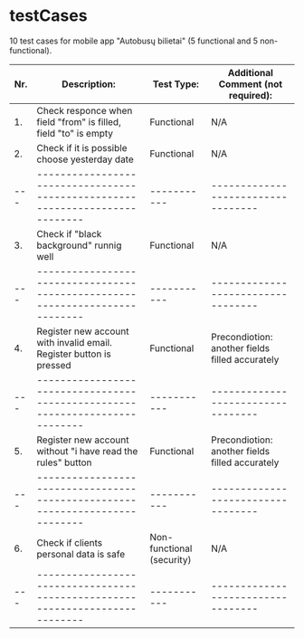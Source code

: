 # testCases
10 test cases for mobile app "Autobusų bilietai" (5 functional and 5 non-functional).

|Nr.|Description:                                                                |Test Type: |Additional Comment (not required):|
|---|----------------------------------------------------------------------------|-----------|----------------------------------|
|1. |Check responce when field "from" is filled, field "to" is empty             |Functional |N/A                               | 
|2. |Check if it is possible choose yesterday date                               |Functional |N/A                               |
|---|----------------------------------------------------------------------------|-----------|----------------------------------|
|3. |Check if "black background" runnig well                                     |Functional |N/A                               |
|---|----------------------------------------------------------------------------|-----------|----------------------------------|
|4. |Register new account with invalid email. Register button is pressed         |Functional |Precondiotion: another fields filled accurately      |
|---|----------------------------------------------------------------------------|-----------|----------------------------------|
|5. |Register new account without "i have read the rules" button                 |Functional |Precondiotion: another fields filled accurately      |
|---|----------------------------------------------------------------------------|-----------|----------------------------------|
|6. |Check if clients personal data is safe                                      |Non-functional (security)|N/A                 |
|---|----------------------------------------------------------------------------|-----------|----------------------------------|

